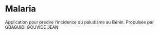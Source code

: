 # Malaria
Application pour prédire l'incidence du paludisme au Bénin.
Propulsée par GBAGUIDI GOUVIDE JEAN
